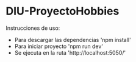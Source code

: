 # DIU-ProyectoHobbies

Instrucciones de uso:
- Para descargar las dependencias 'npm install'
- Para iniciar proyecto 'npm run dev'
- Se ejecuta en la ruta 'http://localhost:5050/'

  
